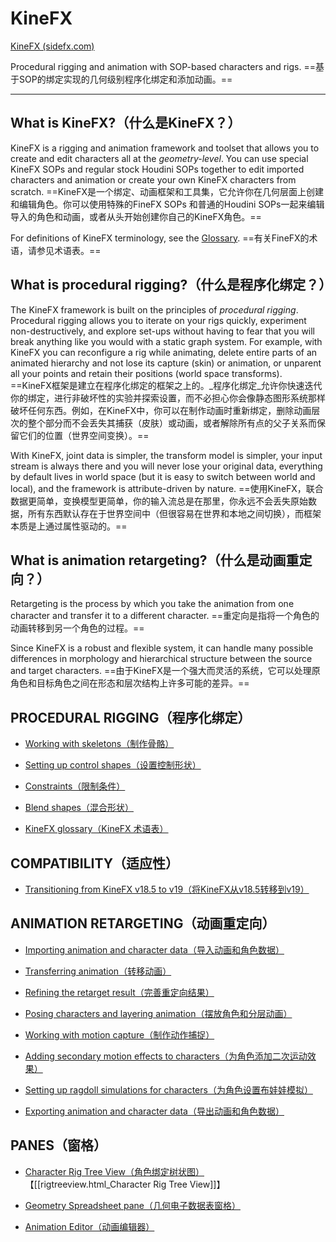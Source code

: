 # KineFX

[KineFX (sidefx.com)](https://www.sidefx.com/docs/houdini/character/kinefx/index.html)

Procedural rigging and animation with SOP-based characters and rigs.
==基于SOP的绑定实现的几何级别程序化绑定和添加动画。==

***

## What is KineFX?（什么是KineFX？）

KineFX is a rigging and animation framework and toolset that allows you to create and edit characters all at the _geometry-level_. You can use special KineFX SOPs and regular stock Houdini SOPs together to edit imported characters and animation or create your own KineFX characters from scratch.
==KineFX是一个绑定、动画框架和工具集，它允许你在几何层面上创建和编辑角色。你可以使用特殊的FineFX SOPs 和普通的Houdini SOPs一起来编辑导入的角色和动画，或者从头开始创建你自己的KineFX角色。==

For definitions of KineFX terminology, see the [Glossary](https://www.sidefx.com/docs/houdini/character/kinefx/glossary.html).
==有关FineFX的术语，请参见术语表。==


## What is procedural rigging?（什么是程序化绑定？）

The KineFX framework is built on the principles of _procedural rigging_. Procedural rigging allows you to iterate on your rigs quickly, experiment non-destructively, and explore set-ups without having to fear that you will break anything like you would with a static graph system. For example, with KineFX you can reconfigure a rig while animating, delete entire parts of an animated hierarchy and not lose its capture (skin) or animation, or unparent all your points and retain their positions (world space transforms).
==KineFX框架是建立在程序化绑定的框架之上的。_程序化绑定_允许你快速迭代你的绑定，进行非破坏性的实验并探索设置，而不必担心你会像静态图形系统那样破坏任何东西。例如，在KineFX中，你可以在制作动画时重新绑定，删除动画层次的整个部分而不会丢失其捕获（皮肤）或动画，或者解除所有点的父子关系而保留它们的位置（世界空间变换）。==

With KineFX, joint data is simpler, the transform model is simpler, your input stream is always there and you will never lose your original data, everything by default lives in world space (but it is easy to switch between world and local), and the framework is attribute-driven by nature.
==使用KineFX，联合数据更简单，变换模型更简单，你的输入流总是在那里，你永远不会丢失原始数据，所有东西默认存在于世界空间中（但很容易在世界和本地之间切换），而框架本质是上通过属性驱动的。==


## What is animation retargeting?（什么是动画重定向？）

Retargeting is the process by which you take the animation from one character and transfer it to a different character.
==重定向是指将一个角色的动画转移到另一个角色的过程。==

Since KineFX is a robust and flexible system, it can handle many possible differences in morphology and hierarchical structure between the source and target characters.
==由于KineFX是一个强大而灵活的系统，它可以处理原角色和目标角色之间在形态和层次结构上许多可能的差异。==

## PROCEDURAL RIGGING（程序化绑定）

- [Working with skeletons（制作骨骼）](https://www.sidefx.com/docs/houdini/character/kinefx/skeletons.html)
    
- [Setting up control shapes（设置控制形状）](https://www.sidefx.com/docs/houdini/character/kinefx/controlshapes.html)
    
- [Constraints（限制条件）](https://www.sidefx.com/docs/houdini/character/kinefx/constraints.html)
    
- [Blend shapes（混合形状）](https://www.sidefx.com/docs/houdini/character/kinefx/blendshapes.html)
    
- [KineFX glossary（KineFX 术语表）](https://www.sidefx.com/docs/houdini/character/kinefx/glossary.html)
    

## COMPATIBILITY（适应性）

- [Transitioning from KineFX v18.5 to v19（将KineFX从v18.5转移到v19）](https://www.sidefx.com/docs/houdini/character/kinefx/compatibility.html)
    

## ANIMATION RETARGETING（动画重定向）

- [Importing animation and character data（导入动画和角色数据）](https://www.sidefx.com/docs/houdini/character/kinefx/importcharacters.html)
    
- [Transferring animation（转移动画）](https://www.sidefx.com/docs/houdini/character/kinefx/retargeting.html)
    
- [Refining the retarget result（完善重定向结果）](https://www.sidefx.com/docs/houdini/character/kinefx/retargetcleanup.html)
    
- [Posing characters and layering animation（摆放角色和分层动画）](https://www.sidefx.com/docs/houdini/character/kinefx/posing.html)
    
- [Working with motion capture（制作动作捕捉）](https://www.sidefx.com/docs/houdini/character/kinefx/motioncapture.html)
    
- [Adding secondary motion effects to characters（为角色添加二次运动效果）](https://www.sidefx.com/docs/houdini/character/kinefx/secondarymotion.html)
    
- [Setting up ragdoll simulations for characters（为角色设置布娃娃模拟）](https://www.sidefx.com/docs/houdini/character/kinefx/ragdoll.html)
    
- [Exporting animation and character data（导出动画和角色数据）](https://www.sidefx.com/docs/houdini/character/kinefx/exportcharacters.html)
    

## PANES（窗格）

- [Character Rig Tree View（角色绑定树状图）](https://www.sidefx.com/docs/houdini/character/rigtreeview.html)
【[[rigtreeview.html_Character Rig Tree View]]】
    
- [Geometry Spreadsheet pane（几何电子数据表窗格）](https://www.sidefx.com/docs/houdini/ref/panes/geosheet.html)
    
- [Animation Editor（动画编辑器）](https://www.sidefx.com/docs/houdini/ref/panes/animeditor.html)